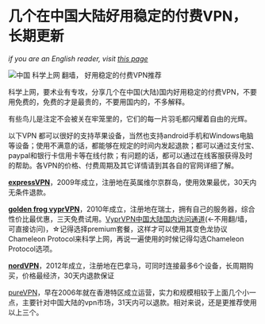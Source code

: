 # 几个在中国大陆好用稳定的付费VPN，长期更新

*if you are an English reader, visit [this page](https://topvpn.github.io/china)*

![中国 科学上网 翻墙， 好用稳定的付费VPN推荐](https://image.ibb.co/k2W470/0.png "墙")

科学上网，要术业有专攻，分享几个在中国(大陆)国内好用稳定的付费VPN，不要用免费的，免费的才是最贵的，不要用国内的，不多解释。

有些鸟儿是注定不会被关在牢笼里的，它们的每一片羽毛都闪耀着自由的光辉。

以下VPN 都可以很好的支持苹果设备，当然也支持android手机和Windows电脑等设备；使用不满意的话，都能够在规定的时间内发起退款；都可以通过支付宝、paypal和银行卡信用卡等在线付款；有问题的话，都可以通过在线客服获得及时的帮助。各VPN的价格、付费周期及其它详情请到其各自的官网详细了解。

[**expressVPN**](http://www.linkev.com/?a_fid=clover)，2009年成立，注册地在英属维尔京群岛，使用效果最优，30天内无条件退款。

[**golden frog vyprVPN**](https://www.goldenfrog.com/zh/vyprvpn?offer_id=174&amp;aff_id=3008)，2010年成立，注册地在瑞士，拥有自己的服务器，综合性价比最优惠，三天免费试用。[VyprVPN中国大陆国内访问通道](https://www.joingf.com/zh/vyprvpn/special/vpn-seasonal-special?offer_id=174&aff_id=3008&url_id=118)(←不用翻/墙，可直接访问)，☆记得选择premium套餐，这样才可以使用其变色龙协议Chameleon Protocol来科学上网，再说一遍使用的时候记得勾选Chameleon Protocol选项。

[**nordVPN**](https://go.nordvpn.net/aff_c?offer_id=15&amp;aff_id=13110)，2012年成立，注册地在巴拿马，可同时连接最多6个设备，长周期购买，价格最经济，30天内退款保证

[pureVPN](https://billing.purevpn.com/aff.php?aff=35614)，早在2006年就在香港特区成立运营，实力和规模相较于上面几个小一点，主要针对中国大陆的vpn市场，31天内可以退款。相对来说，还是更推荐使用以上三个。
